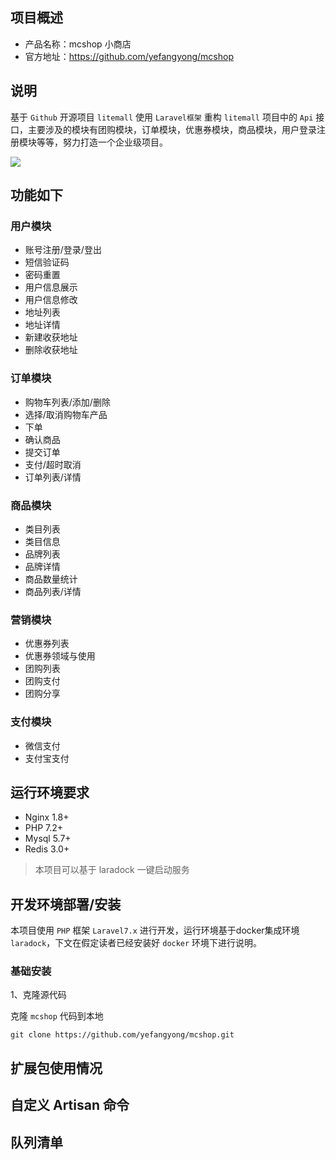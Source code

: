 ## 项目概述

- 产品名称：mcshop 小商店
- 官方地址：https://github.com/yefangyong/mcshop

## 说明

基于 `Github` 开源项目 `litemall` 使用 `Laravel框架` 重构 `litemall` 项目中的 `Api` 接口，主要涉及的模块有团购模块，订单模块，优惠券模块，商品模块，用户登录注册模块等等，努力打造一个企业级项目。

![](https://gitee.com/yefangyong/blog-image/raw/master/png/20210104104203.png)

## 功能如下

### 用户模块

- 账号注册/登录/登出
- 短信验证码
- 密码重置
- 用户信息展示
- 用户信息修改
- 地址列表
- 地址详情
- 新建收获地址
- 删除收获地址

### 订单模块

- 购物车列表/添加/删除
- 选择/取消购物车产品
- 下单
- 确认商品
- 提交订单
- 支付/超时取消
- 订单列表/详情

### 商品模块

- 类目列表
- 类目信息
- 品牌列表
- 品牌详情
- 商品数量统计
- 商品列表/详情

### 营销模块

- 优惠券列表
- 优惠券领域与使用
- 团购列表
- 团购支付
- 团购分享

### 支付模块

- 微信支付
- 支付宝支付

## 运行环境要求

- Nginx 1.8+
- PHP 7.2+
- Mysql 5.7+
- Redis 3.0+

> 本项目可以基于 laradock 一键启动服务

## 开发环境部署/安装

本项目使用 `PHP` 框架 `Laravel7.x` 进行开发，运行环境基于docker集成环境 `laradock`，下文在假定读者已经安装好 `docker` 环境下进行说明。

### 基础安装

1、克隆源代码

克隆 `mcshop` 代码到本地

```
git clone https://github.com/yefangyong/mcshop.git
```

## 扩展包使用情况

## 自定义 Artisan 命令

## 队列清单
